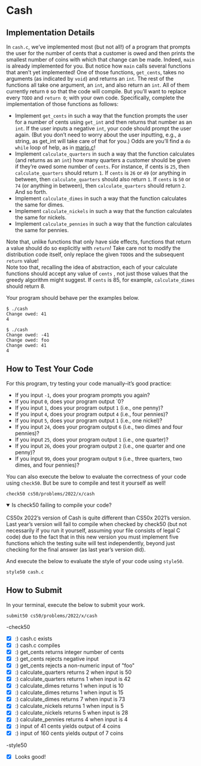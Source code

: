 # Cash
## Implementation Details
In `cash.c`, we’ve implemented most (but not all!) of a program that prompts the user for the number of cents that a customer is owed and then prints the smallest number of coins with which that change can be made. Indeed, `main` is already implemented for you. But notice how `main` calls several functions that aren’t yet implemented! One of those functions, `get_cents`, takes no arguments (as indicated by `void`) and returns an `int`. The rest of the functions all take one argument, an `int`, and also return an `int`. All of them currently return `0` so that the code will compile. But you’ll want to replace every `TODO` and `return 0`; with your own code. Specifically, complete the implementation of those functions as follows:

- Implement `get_cents` in such a way that the function prompts the user for a number of cents using `get_int` and then returns that number as an `int`. If the user inputs a negative `int`, your code should prompt the user again. (But you don’t need to worry about the user inputting, e.g., a string, as get_int will take care of that for you.) Odds are you’ll find a `do while` loop of help, as in [mario.c](https://cdn.cs50.net/2021/fall/lectures/1/src1/coins2.c)!
- Implement `calculate_quarters` in such a way that the function calculates (and returns as an `int`) how many quarters a customer should be given if they’re owed some number of `cents`. For instance, if cents is `25`, then `calculate_quarters` should return `1`. If `cents` is `26` or `49` (or anything in between, then `calculate_quarters` should also return `1`. If `cents` is `50` or `74` (or anything in between), then `calculate_quarters` should return `2`. And so forth.
- Implement `calculate_dimes` in such a way that the function calculates the same for dimes.
- Implement `calculate_nickels` in such a way that the function calculates the same for nickels.
- Implement `calculate_pennies` in such a way that the function calculates the same for pennies.

Note that, unlike functions that only have side effects, functions that return a value should do so explicitly with `return`! Take care not to modify the distribution code itself, only replace the given `TODO`s and the subsequent `return` value!  
Note too that, recalling the idea of abstraction, each of your calculate functions should accept any value of `cents` , not just those values that the greedy algorithm might suggest. If `cents` is 85, for example, `calculate_dimes` should return 8.

Your program should behave per the examples below.  
```
$ ./cash
Change owed: 41
4
```
```
$ ./cash
Change owed: -41
Change owed: foo
Change owed: 41
4
```

## How to Test Your Code
For this program, try testing your code manually–it’s good practice:

- If you input `-1`, does your program prompts you again?
- If you input `0`, does your program output `0?
- If you input `1`, does your program output `1` (i.e., one penny)?
- If you input `4`, does your program output `4` (i.e., four pennies)?
- If you input `5`, does your program output `1` (i.e., one nickel)?
- If you input `24`, does your program output `6` (i.e., two dimes and four pennies)?
- If you input `25`, does your program output `1` (i.e., one quarter)?
- If you input `26`, does your program output `2` (i.e., one quarter and one penny)?
- If you input `99`, does your program output `9` (i.e., three quarters, two dimes, and four pennies)?

You can also execute the below to evaluate the correctness of your code using `check50`. But be sure to compile and test it yourself as well!
```
check50 cs50/problems/2022/x/cash
```

<details open>
<summary>Is check50 failing to compile your code?</summary>
<br>
CS50x 2022’s version of Cash is quite different than CS50x 2021’s version. Last year’s version will fail to compile when checked by check50 (but not necessarily if you run it yourself, assuming your file consists of legal C code) due to the fact that in this new version you must implement five functions which the testing suite will test independently, beyond just checking for the final answer (as last year’s version did).
</details>

And execute the below to evaluate the style of your code using `style50`.
```
style50 cash.c
```

## How to Submit
In your terminal, execute the below to submit your work.
```
submit50 cs50/problems/2022/x/cash
```

-check50
- [x] :) cash.c exists
- [x] :) cash.c compiles
- [x] :) get_cents returns integer number of cents
- [x] :) get_cents rejects negative input
- [x] :) get_cents rejects a non-numeric input of "foo"
- [x] :) calculate_quarters returns 2 when input is 50
- [x] :) calculate_quarters returns 1 when input is 42
- [x] :) calculate_dimes returns 1 when input is 10
- [x] :) calculate_dimes returns 1 when input is 15
- [x] :) calculate_dimes returns 7 when input is 73
- [x] :) calculate_nickels returns 1 when input is 5
- [x] :) calculate_nickels returns 5 when input is 28
- [x] :) calculate_pennies returns 4 when input is 4
- [x] :) input of 41 cents yields output of 4 coins
- [x] :) input of 160 cents yields output of 7 coins

-style50
- [x] Looks good!
